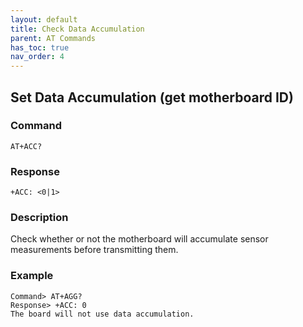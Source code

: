 ```yaml
---
layout: default
title: Check Data Accumulation
parent: AT Commands
has_toc: true
nav_order: 4
---
```


## Set Data Accumulation (get motherboard ID)
### Command
```
AT+ACC?
```

### Response
```
+ACC: <0|1>
```

### Description
Check whether or not the motherboard will accumulate sensor measurements before transmitting them.


### Example
```
Command> AT+AGG?
Response> +ACC: 0
The board will not use data accumulation.
```
